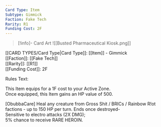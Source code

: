 ```yaml
---
Card Type: Item
Subtype: Gimmick
Faction: Fake Tech
Rarity: R1
Funding Cost: 2F
---
```

> [!info]- Card Art
> ![[Busted Pharmaceutical Kiosk.png]]

[[CARD TYPES/Card Type|Card Type]]: [[Item]] - Gimmick  
[[Faction]]: [[Fake Tech]]  
[[Rarity]]: [[R1]]  
[[Funding Cost]]: 2F  

Rules Text:  

This Item equips for a 1F cost to your Active Zone.   
Once equipped, this Item gains an HP value of 500.  

[ObubbaCare] Heal any creature from Gross Shit / BRICs / Rainbow R!ot factions - up to 150 HP per turn.
Ends once destroyed-   
Sensitive to electro attacks (2X DMG);  
5% chance to receive RARE HEROIN.  